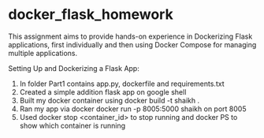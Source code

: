 # docker_flask_homework
This assignment aims to provide hands-on experience in Dockerizing Flask applications, first individually and then using Docker Compose for managing multiple applications.

Setting Up and Dockerizing a Flask App:
1. In folder Part1 contains app.py, dockerfile and requirements.txt
2. Created a simple addition flask app on google shell
3. Built my docker container using docker build -t shaikh .
4. Ran my app via docker docker run -p 8005:5000 shaikh on port 8005
5. Used docker stop <container_id> to stop running and docker PS to show which container is running
